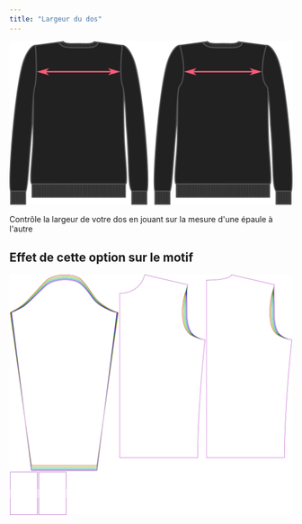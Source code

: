 ```yaml
---
title: "Largeur du dos"
---
```


![Largeur du dos](acrossbackfactor.svg)

Contrôle la largeur de votre dos en jouant sur la mesure d'une épaule à l'autre

## Effet de cette option sur le motif

![Cette image montre l'effet de cette option en superposant plusieurs variantes qui ont une valeur différente pour cette option](sven_acrossbackfactor_sample.svg "Effet de cette option sur le motif")
